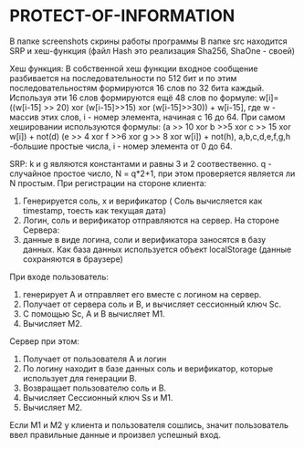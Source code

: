 # PROTECT-OF-INFORMATION
В папке screenshots скрины работы программы
В папке src находится SRP и хеш-функция (файл Hash это реализация Sha256, ShaOne - своей)

Хеш функция:
В собственной хеш функции входное сообщение разбивается на последовательности по 512 бит и по этим последовательностям
формируются 16 слов по 32 бита каждый. 
Используя эти 16 слов формируются ещё 48 слов по формуле:
w[i]=((w[i-15] >> 20) xor (w[i-15]>>15) xor (w[i-15]>>30)) + w[i-15], где w - массив этих слов, i - номер элемента, начиная с 16 до 64.
При самом хешировании используются формулы:
(a >> 10 xor b >>5 xor c >> 15 xor w[i]) + not(d)
(e >> 4 xor f >>6 xor g >> 8 xor w[i]) + not(h), 
a,b,c,d,e,f,g,h -большие простые числа, i - номер элемента от 0 до 64. 

SRP:
k и g являются константами и равны 3 и 2 соотвественно.
q - случайное простое число, N = q*2+1, при этом проверяется является ли N простым.
При регистрации на стороне клиента:
  1. Генерируется соль, x и верификатор ( Соль вычисляется как timestamp, тоесть как текущая дата)
  2. Логин, соль и верификатор отправляются на сервер.
На стороне Сервера:
  1. данные в виде логина, соли и верификатора заносятся в базу данных.
  Как база данных используется объект localStorage (данные сохраняются в браузере)

При входе пользователь:
  1. генерирует A и отправляет его вместе с логином на сервер.
  2. Получает от сервера соль и B, и вычисляет сессионный ключ Sc.
  3. С помощью Sc, A и B вычисляет M1.
  4. Вычисляет M2.
  
Cервер при этом:
  1. Получает от пользователя A и логин
  2. По логину находит в базе данных соль и верификатор, которые использует для генерации B.
  3. Возвращает пользователю соль и B.
  4. Вычисляет Сессионный ключ Ss и M1.
  5. Вычисляет M2.

Если M1 и M2 у клиента и пользователя сошлись, значит пользователь ввел правильные данные и произвел успешный вход.

